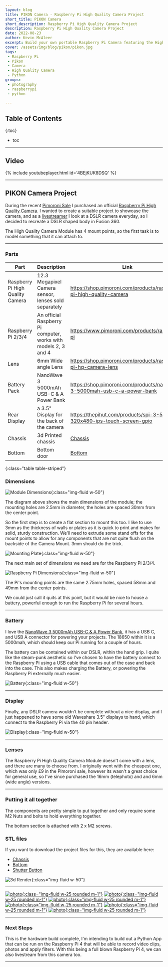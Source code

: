 ```yaml
---
layout: blog
title: PIKON Camera - Raspberry Pi High Quality Camera Project
short_title: PIKON Camera
short_description: Raspberry Pi High Quality Camera Project
description: Raspberry Pi High Quality Camera Project
date: 2022-08-23
author: Kevin McAleer
excerpt: Build your own portable Raspberry Pi Camera featuring the High Quality
cover: /assets/img/blog/pikon/pikon.jpg
tags:
 - Raspberry Pi
 - Pikon
 - Camera
 - High Quality Camera
 - Python
groups:
 - photography
 - raspberrypi
 - python

---
```


## Table of Contents

{:toc}
* toc

---

## Video

{% include youtubeplayer.html id='4BEjKUK8DSQ' %}

---

## PIKON Camera Project

During the recent [Pimoroni Sale](https://www.pimoroni.com) I purchased an official [Raspberry Pi High Quality Camera](https://shop.pimoroni.com/products/raspberry-pi-high-quality-camera). I wanted to create a suitable project to showcase the camera, and as a [livestreamer](https://www.youtube.com/c/kevinmcaleer28) I look at a DSLR camera everyday, so I decided to recreate a DSLR shaped body in Fusion 360.

The High Quality Camera Module has 4 mount points, so the first task is to model something that it can attach to.

---

### Parts

Part                             | Description                                                     | Link
---------------------------------|-----------------------------------------------------------------|---------------------------------------------------------------------------
Raspberry Pi High Quality Camera | 12.3 Megapixel Camera sensor, lenses sold separately            | <https://shop.pimoroni.com/products/raspberry-pi-high-quality-camera>
Raspberry Pi 2/3/4               | An official Raspberry Pi computer, works with models 2, 3 and 4 | <https://www.pimoroni.com/products/raspberry-pi>
Lens                             | 6mm Wide angle Lens                                             | <https://shop.pimoroni.com/products/raspberry-pi-hq-camera-lens>
Battery Pack                     | NanoWave 3 5000mAh USB-C & A Power Bank                         | <https://shop.pimoroni.com/products/nanowave-3-5000mah-usb-c-a-power-bank>
Rear Display                     | a 3.5" Display for the back of the camera                       | <https://thepihut.com/products/spi-3-5-320x480-ips-touch-screen-gpio>
Chassis                          | 3d Printed chassis                                              | [Chassis](/assets/stl/pikon/chassis.stl)
Bottom                           | Bottom door                                                     | [Bottom](/assets/stl/pikon/bottom.stl)
{:class="table table-striped"}

### Dimensions

![Module Dimensions](/assets/img/blog/pikon/module_dimensions.png){:class="img-fluid w-50"}

The diagram above shows the main dimensions of the module; the mounting holes are 2.5mm in diameter, the holes are spaced 30mm from the center point.

So the first step is to create a flat section to mount this too. I like to use 3mm as the thickness of walls or plates as it is quick to print and makes for solid, sturdy construction. We'll need to extrude some stand offs for the mount points to allow for any components that are not quite flush on the backside of the Camera Mount. 3mm should do the trick.

![Mounting Plate](/assets/img/blog/pikon/mounting_plate.png){:class="img-fluid w-50"}

The next main set of dimensions we need are for the Raspberry Pi 2/3/4. 

![Raspberry Pi Dimensions](/assets/img/blog/pikon/pi_dimensions.png){:class="img-fluid w-50"}

The Pi's mounting points are the same 2.75mm holes, spaced 58mm and 49mm from the center points.

We could just call it quits at this point, but it would be nice to house a battery, powerful enough to run the Raspberry Pi for several hours.

---

### Battery

I love the [NanoWave 3 5000mAh USB-C & A Power Bank](https://shop.pimoroni.com/products/nanowave-3-5000mah-usb-c-a-power-bank), it has a USB C, and USB A connector for powering your projects. The 18650 within it is a 5000mah, which should keep our Pi running for a couple of hours.

The battery can be contained within our DSLR, within the hand grip. I quite like the steam-punk aesthetic so I've chosen to have the battery connect to the Raspberry Pi using a USB cable that comes out of the case and back into the case. This also makes charging the Battery, or powering the Raspberry Pi externally much easier.

![Battery](/assets/img/blog/pikon/battery.png){:class="img-fluid w-50"}

---

### Display

Finally, any DSLR camera wouldn't be complete without a nice display, and I just happened to have some old Waveshare 3.5" displays to hand, which connect to the Raspberry Pi via the 40 pin header.

![Display](/assets/img/blog/pikon/display.png){:class="img-fluid w-50"}

---

### Lenses

The Raspberry Pi High Quality Camera Module doesn't come with a lens, and there are many to choose from. I originally went with the cheapest one, which was only £9 in the Pimoroni sale, however its wasn't a great choice for general use, so I've since purchased the 16mm (telephoto) and and 6mm (wide angle) versions.

---

### Putting it all together

The components are pretty simple to put together and only require some M2 Nuts and bolts to hold everything together.

The bottom section is attached with 2 x M2 screws.

### STL files

If you want to download the project files for this, they are available here:

* [Chassis](/assets/stl/pikon/chassis.stl)
* [Bottom](/assets/stl/pikon/bottom.stl)
* [Shutter Button](/assets/stl/pikon/shutter_button.stl)

![3d Render](/assets/img/blog/pikon/final.png){:class="img-fluid w-50"}

---
[![photo](/assets/img/blog/pikon/pikon.jpg){:class="img-fluid w-25 rounded m-1"}](/assets/img/blog/pikon/pikon.jpg)
[![photo](/assets/img/blog/pikon/pikon05.jpg){:class="img-fluid w-25 rounded m-1"}](/assets/img/blog/pikon/pikon05.jpg)
[![photo](/assets/img/blog/pikon/pikon02.jpg){:class="img-fluid w-25 rounded m-1"}](/assets/img/blog/pikon/pikon02.jpg)
[![photo](/assets/img/blog/pikon/pikon03.jpg){:class="img-fluid w-25 rounded m-1"}](/assets/img/blog/pikon/pikon03.jpg)
[![photo](/assets/img/blog/pikon/pikon04.jpg){:class="img-fluid w-25 rounded m-1"}](/assets/img/blog/pikon/pikon04.jpg)
[![photo](/assets/img/blog/pikon/pikon01.jpg){:class="img-fluid w-25 rounded m-1"}](/assets/img/blog/pikon/pikon01.jpg)

---

### Next Steps

This is the hardware build complete, I'm intending to build out a Python App that can be run on the Raspberry Pi 4 that will be able to record video clips, photos and apply filters. With this being a full blown Raspberry Pi 4, we can also livestream from this camera too.

---
